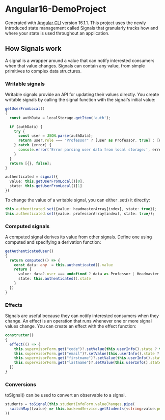 # Angular16-DemoProject

Generated with [Angular CLI](https://github.com/angular/angular-cli) version 16.1.1.
This project uses the newly introduced state management called Signals that granularly tracks how and where your state is used throughout an application.

## How Signals work

A signal is a wrapper around a value that can notify interested consumers when that value changes. Signals can contain any value, from simple primitives to complex data structures.

### Writable signals
Writable signals provide an API for updating their values directly. You create writable signals by calling the signal function with the signal's initial value:

```typescript
getUserFromLocal()
{
  const authData = localStorage.getItem('auth');

  if (authData) {
    try {
      const user = JSON.parse(authData);
      return user.role === "Professor" ? [user as Professor, true] : [user as Headmaster, true]
    } catch (error) {
      console.error('Error parsing user data from local storage:', error);
    }
  }
  return [{}, false];
}

authenticated = signal({
  value: this.getUserFromLocal()[0],
  state: this.getUserFromLocal()[1]
})
```
To change the value of a writable signal, you can either .set() it directly:
```typescript
this.authenticated.set({value: headmasterArray[index], state: true});
this.authenticated.set({value: professorArray[index], state: true});
```
### Computed signals
A computed signal derives its value from other signals. Define one using computed and specifying a derivation function:

```typescript
getAuthenticatedUser()
{
  return computed(() => {
    const data: any  = this.authenticated().value
    return {
      value: data?.user === undefined ? data as Professor | Headmaster | Partial<Supervisor> : data.user,
      state: this.authenticated().state
    }
  })
}
```
### Effects
Signals are useful because they can notify interested consumers when they change. An effect is an operation that runs whenever one or more signal values change. You can create an effect with the effect function:

```typescript
constructor() 
{
  effect(() => {
    this.supervisorForm.get("code")?.setValue(this.userInfo().state ? this.userInfo().value.code : '');
    this.supervisorForm.get("email")?.setValue(this.userInfo().state ? this.userInfo().value.email : '');
    this.supervisorForm.get("firstname")?.setValue(this.userInfo().state ? this.userInfo().value.firstname : '');
    this.supervisorForm.get("lastname")?.setValue(this.userInfo().state ? this.userInfo().value.lastname : '');
  })
}
```
### Conversions
toSignal() can be used to convert an observable to a signal.
```typescript
students = toSignal(this.studentInfoForm.valueChanges.pipe(
  switchMap((value) => this.backendService.getStudents(<string>value.permanentCode?.toUpperCase())/*this.filterStudents(value)*/)
))
```
